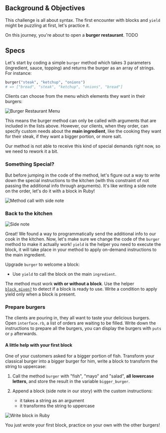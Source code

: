 ## Background & Objectives

This challenge is all about syntax. The first encounter with blocks and `yield` might be puzzling at first, let's practice it.

On this journey, you're about to open a **burger restaurant**. TODO



## Specs

Let's start by coding a simple `burger` method which takes 3 parameters (ingredient, sauce, topping) and returns the burger as an array of strings. For instance:

```ruby
burger("steak", "ketchup", "onions")
# => ["bread", "steak", "ketchup", "onions", "bread"]
```

Clients can choose from the menu which elements they want in their burgers:

![Burger Restaurant Menu](https://raw.githubusercontent.com/lewagon/fullstack-images/master/ruby/burger-restaurant-menu.svg?sanitize=true)

This means the burger method can only be called with arguments that are included in the lists above. However, our clients, when they order, can specify custom needs about the **main ingredient**, like the cooking they want for their steak, if they want a bigger portion, or more salt.

Our method is not able to receive this kind of special demands right now, so we need to rework it a bit.



### Something Special?

But before jumping in the code of the method, let's figure out a way to write down the special instructions to the kitchen (with this constraint of not passing the additional info through arguments). It's like writing a side note on the order, let's do it with a block in Ruby!

![Method call with side note](https://raw.githubusercontent.com/lewagon/fullstack-images/master/ruby/burger-restaurant-method.svg?sanitize=true)



### Back to the kitchen

![Side note](https://raw.githubusercontent.com/lewagon/fullstack-images/master/ruby/burger-restaurant-yield.svg?sanitize=true)

Great! We found a way to programmatically send the additional info to our cook in the kitchen. Now, let's make sure we change the code of the `burger` method to make it actually work!
`yield` is the helper you need to execute the block, it will take place in your method to apply on-demand instructions to the main ingredient.

Upgrade `burger` to welcome a block:  
- Use `yield` to call the block on the main `ingredient`.

The method must work **with or without a block**. Use the helper [`block_given?`](https://ruby-doc.org/core-2.7.0/Kernel.html#method-i-block_given-3F) to detect if a block is ready to use. Write a condition to apply yield only when a block is present.


### Prepare burgers

The clients are pouring in, they all want to taste your delicious burgers.  
Open `interface.rb`, a list of orders are waiting to be filled. Write down the instructions to prepare all the burgers, you can display the burgers with `puts` or `p` afterwards.


#### A little help with your first block

One of your customers asked for a bigger portion of fish. Transform your classical burger into a bigger burger for him, write a block to transform the string to uppercase:

 1. Call the method `burger` with "fish", "mayo" and "salad", **all lowercase letters**, and store the result in the variable `bigger_burger`.

 2. Append a block (side note in our story) with the custom instructions:
 	- it takes a string as an argument
 	- it transforms the string to uppercase

![Write block in Ruby](https://raw.githubusercontent.com/lewagon/fullstack-images/master/ruby/burger-restaurant-syntax.svg?sanitize=true)


You just wrote your first block, practice on your own with the other burgers!

